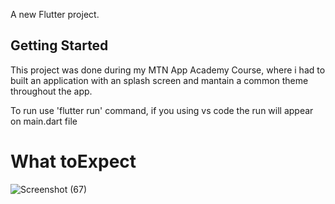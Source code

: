 A new Flutter project.

## Getting Started

This project was done during my MTN App Academy Course, where i had to built an application with an splash screen and mantain a common theme throughout the app.

To run use 'flutter run' command, 
if you using vs code the run will appear on main.dart file

# What toExpect

![Screenshot (67)](https://user-images.githubusercontent.com/62051440/224480668-7c25341d-d1f7-4e25-96b9-87b80b09bf19.png)
